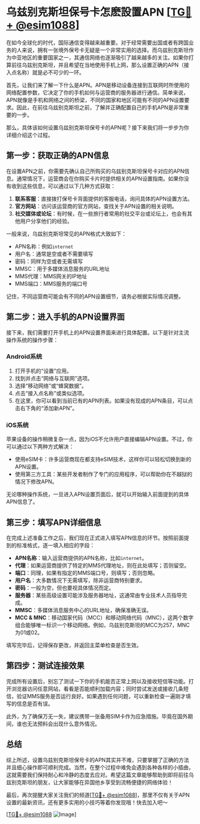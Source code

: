 # 乌兹别克斯坦保号卡怎麽設置APN [[TG💪+ @esim1088](https://t.me/s/esim1088)]

在如今全球化的时代，国际通信变得越来越重要。对于经常需要出国或者有跨国业务的人来说，拥有一张境外保号卡无疑是一个非常实用的选择。而乌兹别克斯坦作为中亚地区的重要国家之一，其通信网络也逐渐吸引了越来越多的关注。如果你打算前往乌兹别克斯坦，并且希望在当地使用手机上网，那么设置正确的APN（接入点名称）就是必不可少的一环。

首先，让我们来了解一下什么是APN。APN是移动设备连接到互联网时所使用的网络配置参数，它决定了你的手机如何与运营商的服务器进行通信。简单来说，APN就像是手机和网络之间的桥梁，不同的国家和地区可能有不同的APN设置要求。因此，在前往乌兹别克斯坦之前，了解并正确配置自己的手机APN是非常重要的一步。

那么，具体该如何设置乌兹别克斯坦保号卡的APN呢？接下来我们将一步步为你详细介绍这个过程。

## 第一步：获取正确的APN信息

在设置APN之前，你需要先确认自己所购买的乌兹别克斯坦保号卡对应的APN信息。通常情况下，运营商会在你购买卡片时提供相关的APN设置指南。如果你没有收到这些信息，可以通过以下几种方式获取：

1. **联系客服**：直接拨打保号卡背面提供的客服电话，询问具体的APN设置方法。
2. **官方网站**：访问该运营商的官方网站，查找关于APN设置的相关说明。
3. **社交媒体或论坛**：有时候，在一些旅行者常用的社交平台或论坛上，也会有其他用户分享他们的经验。

一般来说，乌兹别克斯坦常见的APN格式大致如下：
- APN名称：例如`internet`
- 用户名：通常是空或者不需要填写
- 密码：同样为空或者无需填写
- MMSC：用于多媒体消息服务的URL地址
- MMS代理：MMS网关的IP地址
- MMS端口：MMS服务的端口号

记住，不同运营商可能会有不同的APN设置细节，请务必根据实际情况调整。

## 第二步：进入手机的APN设置界面

接下来，我们需要打开手机上的APN设置界面来进行具体配置。以下是针对主流操作系统的操作步骤：

### Android系统
1. 打开手机的“设置”应用。
2. 找到并点击“网络与互联网”选项。
3. 选择“移动网络”或“蜂窝数据”。
4. 点击“接入点名称”或类似选项。
5. 在这里，你可以看到当前已有的APN列表。如果没有现成的APN条目，可以点击右下角的“添加新APN”。

### iOS系统
苹果设备的操作稍微复杂一点，因为iOS不允许用户直接编辑APN设置。不过，你可以通过以下两种方式解决：
- 使用eSIM卡：许多运营商现在都支持eSIM技术，这样你可以轻松切换到新的APN设置。
- 使用第三方工具：某些开发者制作了专门的应用程序，可以帮助你在不越狱的情况下修改APN。

无论哪种操作系统，一旦进入APN设置页面后，就可以开始输入前面提到的具体APN信息了。

## 第三步：填写APN详细信息

在完成上述准备工作之后，我们现在正式进入填写APN信息的环节。按照前面提到的标准格式，逐一填入相应的字段：

- **APN名称**：输入运营商提供的APN名称，比如`internet`。
- **代理**：如果运营商提供了特定的MMS代理地址，则在此处填写；否则留空。
- **端口**：同理，如果有指定的MMS端口号，则填写；否则忽略。
- **用户名**：大多数情况下无需填写，除非运营商特别要求。
- **密码**：一般为空，但也要视具体情况而定。
- **服务器**：某些高级设置可能涉及服务器地址，这通常由专业技术人员指导完成。
- **MMSC**：多媒体消息服务中心的URL地址，确保准确无误。
- **MCC & MNC**：移动国家代码（MCC）和移动网络代码（MNC），这两个数字组合能够唯一标识一个移动网络。例如，乌兹别克斯坦的MCC为257，MNC为01或02。

填写完毕后，记得保存更改，并返回主菜单检查是否生效。

## 第四步：测试连接效果

完成所有设置后，别忘了测试一下你的手机能否正常上网以及接收短信等功能。打开浏览器访问任意网站，看看是否能顺利加载内容；同时尝试发送或接收几条短信，验证MMS服务是否运行良好。如果遇到任何问题，可以重新检查一遍刚才填写的信息是否有误。

此外，为了确保万无一失，建议携带一张备用SIM卡作为应急措施。毕竟在国外期间，谁也无法预料会出现什么意外情况。

## 总结

综上所述，设置乌兹别克斯坦保号卡的APN其实并不难，只要掌握了正确的方法并且细心操作即可顺利完成。当然，在整个过程中难免会遇到各种各样的小插曲，这就需要我们保持耐心和冷静的态度去应对。希望这篇文章能够帮助到即将前往乌兹别克斯坦的朋友，让大家能够在异国他乡享受到流畅便捷的网络体验！

最后，再次提醒大家关注我们的频道[[TG💪+ @esim1088](https://t.me/s/esim1088)]，那里不仅有关于APN设置的最新资讯，还有更多实用的小技巧等着你发现哦！快去加入吧～

[[TG💪+ @esim1088](https://t.me/s/esim1088) ![Image](https://i.postimg.cc/4NQfJmqS/Snipaste-2025-05-13-00-14-12.png)]